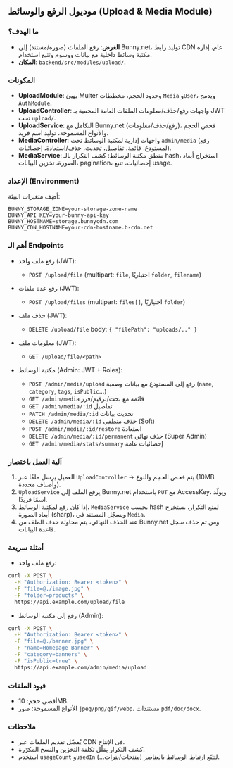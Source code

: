 ## موديول الرفع والوسائط (Upload & Media Module)

### ما الهدف؟
- **الغرض**: رفع الملفات (صورة/مستند) إلى Bunny.net، توليد رابط CDN عام، إدارة مكتبة وسائط داخلية مع بيانات ووسوم وتتبع استخدام.
- **المكان**: `backend/src/modules/upload/`.

### المكونات
- **UploadModule**: يهيئ Multer وحدود الحجم، مخططات `Media` و`User`، ويدمج `AuthModule`.
- **UploadController**: واجهات رفع/حذف/معلومات الملفات العامة المحمية بـ JWT تحت `upload/`.
- **UploadService**: التكامل مع Bunny.net (رفع/حذف/معلومات)، فحص الحجم والأنواع المسموحة، توليد اسم فريد.
- **MediaController**: واجهات إدارية لمكتبة الوسائط تحت `admin/media` (رفع لمستودع، قائمة، تفاصيل، تحديث، حذف/استعادة، إحصائيات).
- **MediaService**: منطق مكتبة الوسائط: كشف التكرار بالـ hash، استخراج أبعاد الصورة، تخزين البيانات، pagination، إحصائيات، تتبع usage.

### الإعداد (Environment)
أضِف متغيرات البيئة:
```env
BUNNY_STORAGE_ZONE=your-storage-zone-name
BUNNY_API_KEY=your-bunny-api-key
BUNNY_HOSTNAME=storage.bunnycdn.com
BUNNY_CDN_HOSTNAME=your-cdn-hostname.b-cdn.net
```

### أهم الـ Endpoints
- رفع ملف واحد (JWT):
  - `POST /upload/file` (multipart: `file`, اختياريًا `folder`, `filename`)
- رفع عدة ملفات (JWT):
  - `POST /upload/files` (multipart: `files[]`, اختياريًا `folder`)
- حذف ملف (JWT):
  - `DELETE /upload/file` body: `{ "filePath": "uploads/.." }`
- معلومات ملف (JWT):
  - `GET /upload/file/<path>`

- مكتبة الوسائط (Admin: JWT + Roles):
  - `POST /admin/media/upload` رفع إلى المستودع مع بيانات وصفية (`name`, `category`, `tags`, `isPublic`...)
  - `GET /admin/media` قائمة مع بحث/ترقيم/فرز
  - `GET /admin/media/:id` تفاصيل
  - `PATCH /admin/media/:id` تحديث بيانات
  - `DELETE /admin/media/:id` حذف منطقي (Soft)
  - `POST /admin/media/:id/restore` استعادة
  - `DELETE /admin/media/:id/permanent` حذف نهائي (Super Admin)
  - `GET /admin/media/stats/summary` إحصائيات عامة

### آلية العمل باختصار
1) العميل يرسل ملفًا عبر `UploadController` → يتم فحص الحجم والنوع (10MB وأصناف محددة).
2) `UploadService` يرفع الملف إلى Bunny.net باستخدام `PUT` مع AccessKey، ويولّد اسمًا فريدًا.
3) إذا كان رفع لمكتبة الوسائط، `MediaService` يحسب hash لمنع التكرار، يستخرج أبعاد الصورة (sharp)، ويسجّل المستند في `Media`.
4) عند الحذف النهائي، يتم محاولة حذف الملف من Bunny.net ومن ثم حذف سجل قاعدة البيانات.

### أمثلة سريعة
- رفع ملف واحد:
```bash
curl -X POST \
  -H "Authorization: Bearer <token>" \
  -F "file=@./image.jpg" \
  -F "folder=products" \
  https://api.example.com/upload/file
```

- رفع إلى مكتبة الوسائط (Admin):
```bash
curl -X POST \
  -H "Authorization: Bearer <token>" \
  -F "file=@./banner.jpg" \
  -F "name=Homepage Banner" \
  -F "category=banners" \
  -F "isPublic=true" \
  https://api.example.com/admin/media/upload
```

### قيود الملفات
- أقصى حجم: 10MB.
- الأنواع المسموحة: صور `jpeg/png/gif/webp`، مستندات `pdf/doc/docx`.

### ملاحظات
- يُفضّل تقديم الملفات عبر CDN في الإنتاج.
- كشف التكرار يقلّل تكلفة التخزين والنسخ المكرّرة.
- استخدم `usageCount` و`usedIn` لتتبّع ارتباط الوسائط بالعناصر (منتجات/بنرات...).


